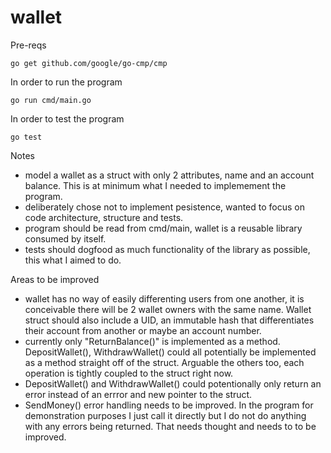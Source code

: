 # wallet

Pre-reqs

`go get github.com/google/go-cmp/cmp`

In order to run the program

`go run cmd/main.go`

In order to test the program

`go test`


Notes
- model a wallet as a struct with only 2 attributes, name and an account balance.  This is at minimum what I needed to implemement the program.
- deliberately chose not to implement pesistence, wanted to focus on code architecture, structure and tests.
- program should be read from cmd/main, wallet is a reusable library consumed by itself.
- tests should dogfood as much functionality of the library as possible, this what I aimed to do.

Areas to be improved
- wallet has no way of easily differenting users from one another, it is conceivable there will be 2 wallet owners with the same name.  Wallet struct should also include a UID, an immutable hash that differentiates their account from another or maybe an account number.
- currently only "ReturnBalance()" is implemented as a method. DepositWallet(), WithdrawWallet() could all potentially be implemented as a method straight off of the struct.  Arguable the others too, each operation is tightly coupled to the struct right now.
- DepositWallet() and WithdrawWallet() could potentionally only return an error instead of an errror and new pointer to the struct.
- SendMoney() error handling needs to be improved.  In the program for demonstration purposes I just call it directly but I do not do anything with any errors being returned.  That needs thought and needs to to be improved.
